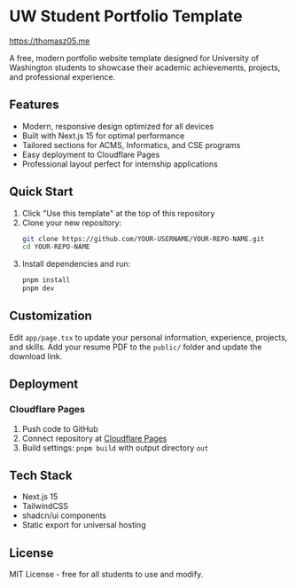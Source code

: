 # UW Student Portfolio Template

https://thomasz05.me


A free, modern portfolio website template designed for University of Washington students to showcase their academic achievements, projects, and professional experience.

## Features

- Modern, responsive design optimized for all devices
- Built with Next.js 15 for optimal performance
- Tailored sections for ACMS, Informatics, and CSE programs
- Easy deployment to Cloudflare Pages
- Professional layout perfect for internship applications

## Quick Start

1. Click "Use this template" at the top of this repository
2. Clone your new repository:
   ```bash
   git clone https://github.com/YOUR-USERNAME/YOUR-REPO-NAME.git
   cd YOUR-REPO-NAME
   ```
3. Install dependencies and run:
   ```bash
   pnpm install
   pnpm dev
   ```

## Customization

Edit `app/page.tsx` to update your personal information, experience, projects, and skills. Add your resume PDF to the `public/` folder and update the download link.

## Deployment

### Cloudflare Pages
1. Push code to GitHub
2. Connect repository at [Cloudflare Pages](https://pages.cloudflare.com/)
3. Build settings: `pnpm build` with output directory `out`

## Tech Stack

- Next.js 15
- TailwindCSS
- shadcn/ui components
- Static export for universal hosting

## License

MIT License - free for all students to use and modify. 
